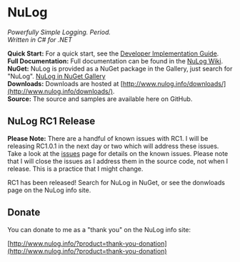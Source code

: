 # NuLog
_Powerfully Simple Logging. Period._  
_Written in C# for .NET_

**Quick Start:** For a quick start, see the [Developer Implementation Guide](https://github.com/ivanpointer/NuLog/wiki#developer-implementation-quick-start-guide).  
**Full Documentation:** Full documentation can be found in the [NuLog Wiki](https://github.com/ivanpointer/NuLog/wiki).  
**NuGet:** NuLog is provided as a NuGet package in the Gallery, just search for "NuLog".  [NuLog in NuGet Gallery](http://www.nuget.org/packages?q=NuLog)  
**Downloads:** Downloads are hosted at [http://www.nulog.info/downloads/](http://www.nulog.info/downloads/).  
**Source:** The source and samples are available here on GitHub.  

## NuLog RC1 Release
**Please Note:** There are a handful of known issues with RC1.  I will be releasing RC1.0.1 in the next day or two which will address these issues.  Take a look at the [issues](https://github.com/ivanpointer/NuLog/issues) page for details on the known issues.  Please note that I will close the issues as I address them in the source code, not when I release.  This is a practice that I might change.

RC1 has been released!  Search for NuLog in NuGet, or see the donwloads page on the NuLog info site.

## Donate
You can donate to me as a "thank you" on the NuLog info site:

[http://www.nulog.info/?product=thank-you-donation](http://www.nulog.info/?product=thank-you-donation)
